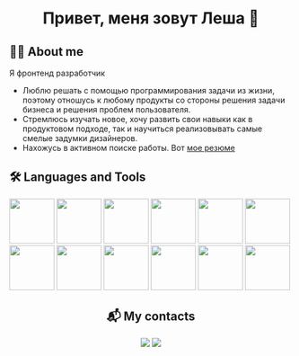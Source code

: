 <h1 align="center">Привет, меня зовут Леша 👋</h1>
<h2 align="left">👨‍💻 About me</h2>
<p align="left">Я фронтенд разработчик</p>
<ul>
  <li>Люблю решать с помощью программирования задачи из жизни, поэтому отношусь к любому продукты со стороны решения задачи бизнеса и решения проблем пользователя.</li>
  <li>Стремлюсь изучать новое, хочу развить свои навыки как в продуктовом подходе, так и научиться реализовывать самые смелые задумки дизайнеров.</li>
  <li>Нахожусь в активном поиске работы. Вот <a href="https://drive.google.com/file/d/1LeihZcjjCfJMDVE3Rb8I6fbkKIan0PBs/view?usp=sharing">мое резюме</a></li>
</ul>
<h2>🛠 Languages and Tools</h2>
<div>
  <img src="https://cdn.jsdelivr.net/gh/devicons/devicon@latest/icons/react/react-original.svg" width="80px"/>
  <img src="https://cdn.jsdelivr.net/gh/devicons/devicon@latest/icons/typescript/typescript-original.svg" width="80px"/>
  <img src="https://cdn.jsdelivr.net/gh/devicons/devicon@latest/icons/javascript/javascript-original.svg" width="80px"/>
  <img src="https://cdn.jsdelivr.net/gh/devicons/devicon@latest/icons/html5/html5-original.svg" width="80px"/>
  <img src="https://cdn.jsdelivr.net/gh/devicons/devicon@latest/icons/css3/css3-original.svg" width="80px"/>        
  <img src="https://cdn.jsdelivr.net/gh/devicons/devicon@latest/icons/sass/sass-original.svg" width="80px"/>
  <img src="https://cdn.jsdelivr.net/gh/devicons/devicon@latest/icons/webpack/webpack-original.svg" width="80px"/>
  <img src="https://cdn.jsdelivr.net/gh/devicons/devicon@latest/icons/jest/jest-plain.svg" width="80px"/>
  <img src="https://cdn.jsdelivr.net/gh/devicons/devicon@latest/icons/cypressio/cypressio-original.svg" width="80px"/>
  <img src="https://cdn.jsdelivr.net/gh/devicons/devicon@latest/icons/storybook/storybook-original.svg" width="80px"/>
  <img src="https://cdn.jsdelivr.net/gh/devicons/devicon@latest/icons/git/git-original.svg" width="80px"/>
  <img src="https://cdn.jsdelivr.net/gh/devicons/devicon@latest/icons/docker/docker-original.svg" width="80px"/>
</div>
<h2 align="center">📬 My contacts</h2>
<div align="center">
  <a href="mailto:work.intredd@gmail.com"><img src="https://img.shields.io/badge/Gmail-D14836?style=for-the-badge&logo=gmail&logoColor=white" /></a>
  <a href="https://t.me/intredd"><img src="https://img.shields.io/badge/Telegram-2CA5E0?style=for-the-badge&logo=telegram&logoColor=white" /></a>
</div>
